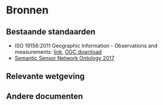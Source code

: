 # Bronnen

## Bestaande standaarden
- ISO 19156:2011 Geographic Information - Observations and measurements: [link](https://www.iso.org/standard/32574.html), [OGC download](https://portal.ogc.org/files/?artifact_id=41579)
- [Semantic Sensor Network Ontology 2017](https://www.w3.org/TR/2017/REC-vocab-ssn-20171019/)

## Relevante wetgeving

## Andere documenten

